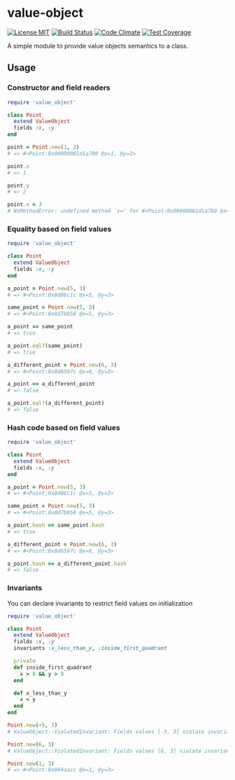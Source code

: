 value-object
============
[![License MIT](http://img.shields.io/badge/license-MIT-green.svg)](http://opensource.org/licenses/MIT)
[![Build Status](https://travis-ci.org/noflopsquad/value-object.svg?branch=master)](https://travis-ci.org/noflopsquad/value-object)
[![Code Climate](https://codeclimate.com/github/noflopsquad/valueobjects/badges/gpa.svg)](https://codeclimate.com/github/noflopsquad/valueobjects)
[![Test Coverage](https://codeclimate.com/github/noflopsquad/valueobjects/badges/coverage.svg)](https://codeclimate.com/github/noflopsquad/valueobjects/coverage)

A simple module to provide value objects semantics to a class.


## Usage

### Constructor and field readers

```ruby
require 'value_object'

class Point
  extend ValueObject
  fields :x, :y
end

point = Point.new(1, 2)
# => #<Point:0x00000001d1a780 @x=1, @y=2>

point.x
# => 1

point.y
# => 2

point.x = 3
# NoMethodError: undefined method `x=' for #<Point:0x00000001d1a780 @x=1, @y=2>
```

### Equality based on field values

```ruby
require 'value_object'

class Point
  extend ValueObject
  fields :x, :y
end

a_point = Point.new(5, 3)
# => #<Point:0x8d86c1c @x=5, @y=3>

same_point = Point.new(5, 3)
# => #<Point:0x8d7b858 @x=5, @y=3>

a_point == same_point
# => true

a_point.eql?(same_point)
# => true

a_different_point = Point.new(6, 3)
# => #<Point:0x8d6597c @x=6, @y=3>

a_point == a_different_point
# => false

a_point.eql?(a_different_point)
# => false
```

### Hash code based on field values

```ruby
require 'value_object'

class Point
  extend ValueObject
  fields :x, :y
end

a_point = Point.new(5, 3)
# => #<Point:0x8d86c1c @x=5, @y=3>

same_point = Point.new(5, 3)
# => #<Point:0x8d7b858 @x=5, @y=3>

a_point.hash == same_point.hash
# => true

a_different_point = Point.new(6, 3)
# => #<Point:0x8d6597c @x=6, @y=3>

a_point.hash == a_different_point.hash
# => false
```

### Invariants

You can declare invariants to restrict field values on initialization

```ruby
require 'value_object'

class Point
  extend ValueObject
  fields :x, :y
  invariants :x_less_than_y, :inside_first_quadrant

  private
  def inside_first_quadrant
    x > 0 && y > 0
  end

  def x_less_than_y
    x < y
  end
end

Point.new(-5, 3)
# ValueObject::ViolatedInvariant: Fields values [-5, 3] violate invariant: inside_first_cuadrant

Point.new(6, 3)
# ValueObject::ViolatedInvariant: Fields values [6, 3] violate invariant: x_less_than_y

Point.new(1, 3)
# => #<Point:0x894aacc @x=1, @y=3>
```
